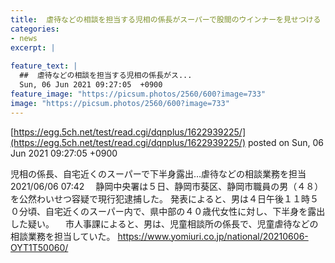 ```yaml
---
title:  虐待などの相談を担当する児相の係長がスーパーで股間のウインナーを見せつける  
categories:
- news
excerpt: |
  
feature_text: |
  ##  虐待などの相談を担当する児相の係長がス...
  Sun, 06 Jun 2021 09:27:05  +0900
feature_image: "https://picsum.photos/2560/600?image=733"
image: "https://picsum.photos/2560/600?image=733"
---
```


[https://egg.5ch.net/test/read.cgi/dqnplus/1622939225/](https://egg.5ch.net/test/read.cgi/dqnplus/1622939225/)
posted on Sun, 06 Jun 2021 09:27:05  +0900

<!--more-->

児相の係長、自宅近くのスーパーで下半身露出…虐待などの相談業務を担当 2021/06/06 07:42 　静岡中央署は５日、静岡市葵区、静岡市職員の男（４８）を公然わいせつ容疑で現行犯逮捕した。 発表によると、男は４日午後１１時５０分頃、自宅近くのスーパー内で、県中部の４０歳代女性に対し、下半身を露出した疑い。 　市人事課によると、男は、児童相談所の係長で、児童虐待などの相談業務を担当していた。 https://www.yomiuri.co.jp/national/20210606-OYT1T50060/
